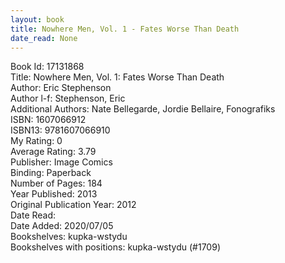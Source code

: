 ```yaml
---
layout: book
title: Nowhere Men, Vol. 1 - Fates Worse Than Death
date_read: None
---
```


Book Id: 17131868<br />
Title: Nowhere Men, Vol. 1: Fates Worse Than Death<br />
Author: Eric Stephenson<br />
Author l-f: Stephenson, Eric<br />
Additional Authors: Nate Bellegarde, Jordie Bellaire, Fonografiks<br />
ISBN: 1607066912<br />
ISBN13: 9781607066910<br />
My Rating: 0<br />
Average Rating: 3.79<br />
Publisher: Image Comics<br />
Binding: Paperback<br />
Number of Pages: 184<br />
Year Published: 2013<br />
Original Publication Year: 2012<br />
Date Read: <br />
Date Added: 2020/07/05<br />
Bookshelves: kupka-wstydu<br />
Bookshelves with positions: kupka-wstydu (#1709)<br />

